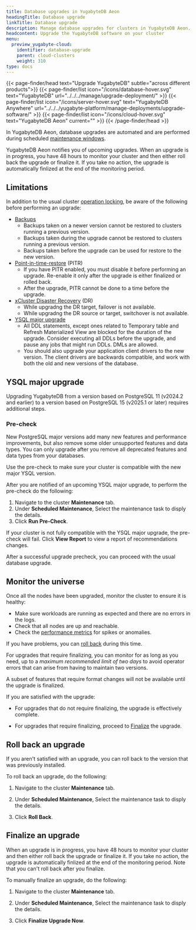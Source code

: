 ```yaml
---
title: Database upgrades in YugabyteDB Aeon
headingTitle: Database upgrade
linkTitle: Database upgrade
description: Manage database upgrades for clusters in YugabyteDB Aeon.
headcontent: Upgrade the YugabyteDB software on your cluster
menu:
  preview_yugabyte-cloud:
    identifier: database-upgrade
    parent: cloud-clusters
    weight: 310
type: docs
---
```


{{< page-finder/head text="Upgrade YugabyteDB" subtle="across different products">}}
  {{< page-finder/list icon="/icons/database-hover.svg" text="YugabyteDB" url="../../../manage/upgrade-deployment/" >}}
  {{< page-finder/list icon="/icons/server-hover.svg" text="YugabyteDB Anywhere" url="../../../yugabyte-platform/manage-deployments/upgrade-software/" >}}
  {{< page-finder/list icon="/icons/cloud-hover.svg" text="YugabyteDB Aeon" current="" >}}
{{< /page-finder/head >}}

In YugabyteDB Aeon, database upgrades are automated and are performed during scheduled [maintenance windows](../cloud-maintenance/).

YugabyteDB Aeon notifies you of upcoming upgrades. When an upgrade is in progress, you have 48 hours to monitor your cluster and then either roll back the upgrade or finalize it. If you take no action, the upgrade is automatically finlized at the end of the monitoring period.

## Limitations

In addition to the usual cluster [operation locking](../#locking-operations), be aware of the following before performing an upgrade:

- [Backups](../backup-clusters/)
  - Backups taken on a newer version cannot be restored to clusters running a previous version.
  - Backups taken during the upgrade cannot be restored to clusters running a previous version.
  - Backups taken before the upgrade can be used for restore to the new version.
- [Point-in-time-restore](../aeon-pitr/) (PITR)
  - If you have PITR enabled, you must disable it before performing an upgrade. Re-enable it only after the upgrade is either finalized or rolled back.
  - After the upgrade, PITR cannot be done to a time before the upgrade.
- [xCluster Disaster Recovery](../disaster-recovery/) (DR)
  - While upgradng the DR target, failover is not available.
  - While upgradng the DR source or target, switchover is not available.
- [YSQL major upgrade](#ysql-major-upgrade)
  - All DDL statements, except ones related to Temporary table and Refresh Materialized View are blocked for the duration of the upgrade. Consider executing all DDLs before the upgrade, and pause any jobs that might run DDLs. DMLs are allowed.
  - You should also upgrade your application client drivers to the new version. The client drivers are backwards compatible, and work with both the old and new versions of the database.

## YSQL major upgrade

Upgrading YugabyteDB from a version based on PostgreSQL 11 (v2024.2 and earlier) to a version based on PostgreSQL 15 (v2025.1 or later) requires additional steps.

### Pre-check

New PostgreSQL major versions add many new features and performance improvements, but also remove some older unsupported features and data types. You can only upgrade after you remove all deprecated features and data types from your databases.

Use the pre-check to make sure your cluster is compatible with the new major YSQL version.

After you are notified of an upcoming YSQL major upgrade, to perform the pre-check do the following:

1. Navigate to the cluster **Maintenance** tab.
1. Under **Scheduled Maintenance**, Select the maintenance task to disply the details.
1. Click **Run Pre-Check**.

If your cluster is not fully compatible with the YSQL major upgrade, the pre-check will fail. Click **View Report** to view a report of recommendations changes.

After a successful upgrade precheck, you can proceed with the usual database upgrade.

## Monitor the universe

Once all the nodes have been upgraded, monitor the cluster to ensure it is healthy:

- Make sure workloads are running as expected and there are no errors in the logs.
- Check that all nodes are up and reachable.
- Check the [performance metrics](../../cloud-monitor/overview/) for spikes or anomalies.

If you have problems, you can [roll back](#roll-back-an-upgrade) during this time.

For upgrades that require finalizing, you can monitor for as long as you need, up to a _maximum recommended limit of two days_ to avoid operator errors that can arise from having to maintain two versions.

A subset of features that require format changes will not be available until the upgrade is finalized.

If you are satisfied with the upgrade:

- For upgrades that do not require finalizing, the upgrade is effectively complete.

- For upgrades that require finalizing, proceed to [Finalize](#finalize-an-upgrade) the upgrade.

## Roll back an upgrade

If you aren't satisfied with an upgrade, you can roll back to the version that was previously installed.

To roll back an upgrade, do the following:

1. Navigate to the cluster **Maintenance** tab.
1. Under **Scheduled Maintenance**, Select the maintenance task to disply the details.

1. Click **Roll Back**.

## Finalize an upgrade

When an upgrade is in progress, you have 48 hours to monitor your cluster and then either roll back the upgrade or finalize it. If you take no action, the upgrade is automatically finlized at the end of the monitoring period. Note that you can't roll back after you finalize.

To manually finalize an upgrade, do the following:

1. Navigate to the cluster **Maintenance** tab.
1. Under **Scheduled Maintenance**, Select the maintenance task to disply the details.

1. Click **Finalize Upgrade Now**.
